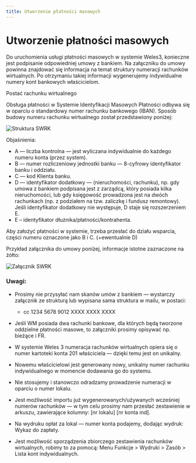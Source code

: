 ```yaml
---
title: Utworzenie płatności masowych
---
```

# Utworzenie płatności masowych

Do uruchomienia usługi płatności masowych w systemie Weles3, konieczne jest podpisanie odpowiedniej umowy z bankiem. Na załączniku do umowy powinna znajdować się informacja na temat struktury numeracji rachunków wirtualnych. Po otrzymaniu takiej informacji wygenerujemy indywidualne numery kont bankowych właścicielom. 

Postać rachunku wirtualnego

Obsługa płatności w Systemie Identyfikacji Masowych Płatności odbywa się w oparciu o standardowy numer rachunku bankowego (IBAN). Sposób budowy numeru rachunku wirtualnego został przedstawiony poniżej:

![Struktura SWRK](strukturaswrk.png)

Objaśnienia:

- A — liczba kontrolna — jest wyliczana indywidualnie do każdego numeru konta (przez system).
- B — numer rozliczeniowy jednostki banku — 8-cyfrowy identyfikator banku i oddziału.
- C — kod Klienta banku.
- D — identyfikator dodatkowy — (nieruchomości, rachunku), np. gdy umowa z bankiem podpisana jest z zarządcą, który posiada kilka nieruchomości, lub gdy księgowość prowadzona jest na dwóch rachunkach (np. z podziałem na tzw. zaliczkę i fundusz remontowy). Jeśli identyfikator dodatkowy nie występuje, D staje się rozszerzeniem E.
- E – identyfikator dłużnika/płatności/kontrahenta.

Aby założyć płatności w systemie, trzeba przesłać do działu wsparcia, części numeru oznaczone jako B i C.  (+ewentualnie D)

Przykład załącznika do umowy poniżej, informacje istotne zaznaczone na żółto:

![Załącznik SWRK](zaloncznikswrk.png)

### Uwagi:

- Prosimy nie przysyłać nam skanów umów z bankiem — wystarczy załącznik ze strukturą lub wypisana sama struktura w mailu, w postaci:
  - cc 1234  5678  9012  XXXX  XXXX  XXXX

- Jeśli WM posiada dwa rachunki bankowe, dla których będą tworzone oddzielne płatności masowe, to załączniki prosimy opisywać np. bieżące i FR.
- W systemie Weles 3 numeracja rachunków wirtualnych opiera się o numer kartoteki konta 201 właściciela — dzięki temu jest on unikalny.
- Nowemu właścicielowi jest generowany nowy, unikalny numer rachunku indywidualnego w momencie dodawania go do systemu.
- Nie stosujemy i stanowczo odradzamy prowadzenie numeracji w oparciu o numer lokalu.
- Jest możliwość importu już wygenerowanych/używanych wcześniej numerów rachunków — w tym celu prosimy nam przesłać zestawienie w arkuszu, zawierające kolumny: [nr lokalu] [nr konta ind].
- Na wydruku opłat za lokal — numer konta podajemy, dodając wydruk: Wykaz do zapłaty.
- Jest możliwość sporządzenia zbiorczego zestawienia rachunków wirtualnych, robimy to za pomocą: Menu Funkcje > Wydruki > Zasób > Lista kont indywidualnych.